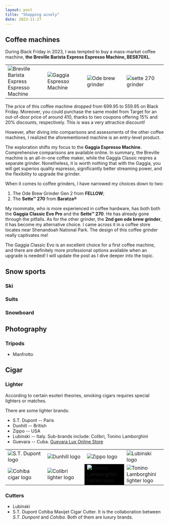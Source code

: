 ```yaml
---
layout: post
title: "Shopping wisely"
date: 2023-11-27
---
```


## Coffee machines

During Black Friday in 2023, I was tempted to buy a mass-market coffee machine, **the Breville Barista Express Espresso Machine, BES870XL**. 

<!-- ![picture of the Breville Barista Express Espresso Machine, BES870XL](../../../images/BES870XL_Transparent_1300x1300.png)  -->

<style>
    .coffee-hardware-table {
        width: 100%;
        table-layout: fixed;
    }

    .coffee-hardware-table td {
        width: 25%;
    }
</style>

<table class="coffee-hardware-table">
  <tr>
    <td>
        <img src="../../../images/BES870XL_Transparent_1300x1300.png" alt="Breville Barista Express Espresso Machine"/>
    </td>
    <td>
        <img src="../../../images/NewClassic_Int_Varianti_Colori_Gaggia_2023-copia.png" alt="Gaggia Espresso Machine"/>
    </td>
    <td>
        <img src="../../../images/ode-brew-grinder-gen-2.png" alt="Ode brew grinder" />
    </td>
    <td>
        <img src="../../../images/sette-270.png" alt="sette 270 grinder" />
    </td>
  </tr>
</table>

The price of this coffee machine dropped from $699.95$ to $559.95$ on Black Friday. Moreover, you could purchase the same model from Target for an out-of-door price of around $410$, thanks to two coupons offering $15\%$ and $20\%$ discounts, respectively. This is was a very attractice discount!

However, after diving into comparisons and assessments of the other coffee machines, I realized the aforementioned machine is an entry-level product.

The exploration shifts my focus to the **Gaggia Espresso Machine**.  Comprehensive comparisons are available online. In summary, the Breville machine is an all-in-one coffee maker, while the Gaggia Classic reqires a separate grinder. Nonetheless, it is worth nothing that with the Gaggia, you will get superios quality espresso, significantly better streaming power, and the flexibility to upgrade the grinder.

When it comes to coffee grinders, I have narrowed my choices down to two:

1. The Ode Brew Grinder Gen 2 from **FELLOW**; 
2. The **Sette&trade; 270** from **Baratza&reg;** 


My roommate, who is more experienced in coffee hardware, has both both the **Gaggia Classic Evo Pro** and the **Sette&trade; 270**. He has already gone through the pitfalls. As for the other grinder, the **2nd gen ode brew grinder**, it has become my alternative choice. I came across it in a coffee store locates near Shenandoah National Park. The design of this coffee grinder really captivates me!

The Gaggia Classic Evo is an excellent choice for a first coffee machine, and there are definitely more professional options available when an upgrade is needed! I will update the post as I dive deeper into the topic.


## Snow sports

### Ski

### Suits

### Snowboard

## Photography

### Tripods

* Manfrotto

## Cigar


### Lighter

According to certain esoteri theories, smoking cigars requires special lighters or matches.

There are some lighter brands:
* S.T. Dupont -- Paris
* Dunhill -- British
* Zippo -- USA
* Lubinski -- Italy. Sub-brands include: Colibri, Tonino Lamborghini
* Guevara -- Cuba. [Guevara Lux Online Store](https://guevaralux.com)

<style>
    .cigar-brand-table {
        width: 100%;
        table-layout: fixed;
    }

    .cigar-brand-table td {
        width: 25%;
    }
</style>

<table class="cigar-brand-table">
  <tr>
    <td>
        <img src="../../../images/logo_dupont.png" alt="S.T. Dupont logo"/>
    </td>
    <td>
        <img src="../../../images/logo_dunhill.svg" alt="Dunhill logo"/>
    </td>
    <td>
        <img src="../../../images/logo_zippo.png" alt="Zippo logo" />
    </td>
    <td>
        <img src="../../../images/logo_lubinski.png" alt="Lubinski logo" />
    </td>
  </tr>
  <tr>
    <td>
        <img src="../../../images/logo_cohiba.png" alt="Cohiba cigar logo" />
    </td>
    <td>
        <img src="../../../images/logo_colibri.png" alt="Colibri lighter logo" />
    </td>
    <td style="background-color: black;">
        <img src="../../../images/logo_tonino_lamborghini.png" alt="Tonino Lamborghini lighter logo" />
    </td>
    <td>
        <img src="../../../images/logo_manfrotto.png" alt="Tonino Lamborghini lighter logo" />
    </td>
  </tr>
</table>


### Cutters
* Lubinski
* S.T. Dupont Cohiba Maxijet Cigar Cutter. It is the collaboration between *S.T. Dunpont* and *Cohiba*. Both of them are luxury brands.


